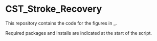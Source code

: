 # CST_Stroke_Recovery

This repository contains the code for the figures in _.

Required packages and installs are indicated at the start of the script.
